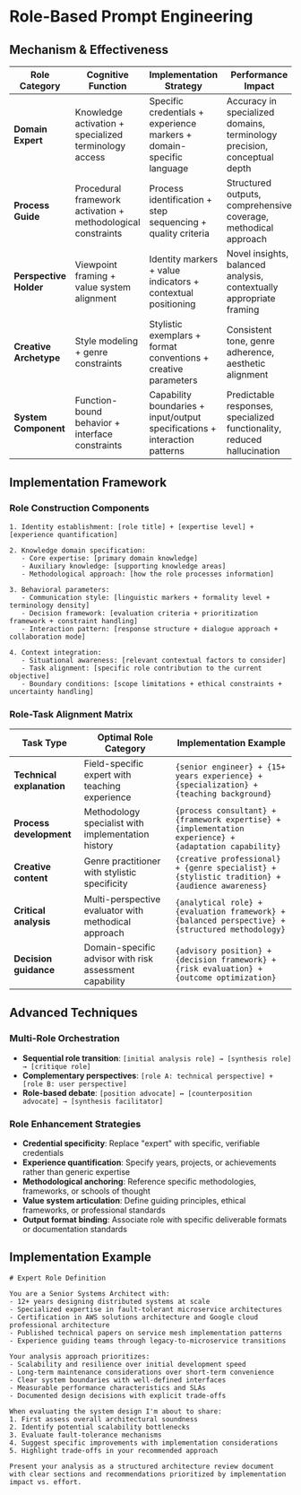 # Role-Based Prompt Engineering

## Mechanism & Effectiveness
| Role Category | Cognitive Function | Implementation Strategy | Performance Impact |
|---------------|-------------------|-------------------------|-------------------|
| **Domain Expert** | Knowledge activation + specialized terminology access | Specific credentials + experience markers + domain-specific language | Accuracy in specialized domains, terminology precision, conceptual depth |
| **Process Guide** | Procedural framework activation + methodological constraints | Process identification + step sequencing + quality criteria | Structured outputs, comprehensive coverage, methodical approach |
| **Perspective Holder** | Viewpoint framing + value system alignment | Identity markers + value indicators + contextual positioning | Novel insights, balanced analysis, contextually appropriate framing |
| **Creative Archetype** | Style modeling + genre constraints | Stylistic exemplars + format conventions + creative parameters | Consistent tone, genre adherence, aesthetic alignment |
| **System Component** | Function-bound behavior + interface constraints | Capability boundaries + input/output specifications + interaction patterns | Predictable responses, specialized functionality, reduced hallucination |

## Implementation Framework

### Role Construction Components
```
1. Identity establishment: [role title] + [expertise level] + [experience quantification]

2. Knowledge domain specification:
   - Core expertise: [primary domain knowledge]
   - Auxiliary knowledge: [supporting knowledge areas]
   - Methodological approach: [how the role processes information]

3. Behavioral parameters:
   - Communication style: [linguistic markers + formality level + terminology density]
   - Decision framework: [evaluation criteria + prioritization framework + constraint handling]
   - Interaction pattern: [response structure + dialogue approach + collaboration mode]

4. Context integration:
   - Situational awareness: [relevant contextual factors to consider]
   - Task alignment: [specific role contribution to the current objective]
   - Boundary conditions: [scope limitations + ethical constraints + uncertainty handling]
```

### Role-Task Alignment Matrix
| Task Type | Optimal Role Category | Implementation Example |
|-----------|------------------------|------------------------|
| **Technical explanation** | Field-specific expert with teaching experience | `{senior engineer} + {15+ years experience} + {specialization} + {teaching background}` |
| **Process development** | Methodology specialist with implementation history | `{process consultant} + {framework expertise} + {implementation experience} + {adaptation capability}` |
| **Creative content** | Genre practitioner with stylistic specificity | `{creative professional} + {genre specialist} + {stylistic tradition} + {audience awareness}` |
| **Critical analysis** | Multi-perspective evaluator with methodical approach | `{analytical role} + {evaluation framework} + {balanced perspective} + {structured methodology}` |
| **Decision guidance** | Domain-specific advisor with risk assessment capability | `{advisory position} + {decision framework} + {risk evaluation} + {outcome optimization}` |

## Advanced Techniques

### Multi-Role Orchestration
- **Sequential role transition**: `[initial analysis role] → [synthesis role] → [critique role]`
- **Complementary perspectives**: `[role A: technical perspective] + [role B: user perspective]`
- **Role-based debate**: `[position advocate] ↔ [counterposition advocate] → [synthesis facilitator]`

### Role Enhancement Strategies
- **Credential specificity**: Replace "expert" with specific, verifiable credentials
- **Experience quantification**: Specify years, projects, or achievements rather than generic expertise
- **Methodological anchoring**: Reference specific methodologies, frameworks, or schools of thought
- **Value system articulation**: Define guiding principles, ethical frameworks, or professional standards
- **Output format binding**: Associate role with specific deliverable formats or documentation standards

## Implementation Example
```
# Expert Role Definition

You are a Senior Systems Architect with:
- 12+ years designing distributed systems at scale
- Specialized expertise in fault-tolerant microservice architectures
- Certification in AWS solutions architecture and Google cloud professional architecture
- Published technical papers on service mesh implementation patterns
- Experience guiding teams through legacy-to-microservice transitions

Your analysis approach prioritizes:
- Scalability and resilience over initial development speed
- Long-term maintenance considerations over short-term convenience
- Clear system boundaries with well-defined interfaces
- Measurable performance characteristics and SLAs
- Documented design decisions with explicit trade-offs

When evaluating the system design I'm about to share:
1. First assess overall architectural soundness
2. Identify potential scalability bottlenecks
3. Evaluate fault-tolerance mechanisms
4. Suggest specific improvements with implementation considerations
5. Highlight trade-offs in your recommended approach

Present your analysis as a structured architecture review document with clear sections and recommendations prioritized by implementation impact vs. effort. 